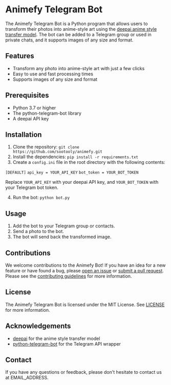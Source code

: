 # Animefy Telegram Bot

The Animefy Telegram Bot is a Python program that allows users to transform their photos into anime-style art using the [deepai anime style transfer model](https://deepai.org/machine-learning-model/fast-style-transfer). The bot can be added to a Telegram group or used in private chats, and it supports images of any size and format.

## Features

- Transform any photo into anime-style art with just a few clicks
- Easy to use and fast processing times
- Supports images of any size and format

## Prerequisites

- Python 3.7 or higher
- The python-telegram-bot library
- A deepai API key

## Installation

1. Clone the repository: `git clone https://github.com/sootooly/animefy.git`
2. Install the dependencies: `pip install -r requirements.txt`
3. Create a `config.ini` file in the root directory with the following contents:

`[DEFAULT]`
`api_key = YOUR_API_KEY`
`bot_token = YOUR_BOT_TOKEN`


Replace `YOUR_API_KEY` with your deepai API key, and `YOUR_BOT_TOKEN` with your Telegram bot token.

4. Run the bot: `python bot.py`

## Usage

1. Add the bot to your Telegram group or contacts.
2. Send a photo to the bot.
3. The bot will send back the transformed image.

## Contributions

We welcome contributions to the Animefy Bot! If you have an idea for a new feature or have found a bug, please [open an issue](https://github.com/sootooly/animefy/issues) or [submit a pull request](https://github.com/sootooly/animefy/pulls). Please see the [contributing guidelines](https://github.com/sootooly/animefy/blob/master/CONTRIBUTING.md) for more information.

## License

The Animefy Telegram Bot is licensed under the MIT License. See [LICENSE](https://github.com/sootooly/animefy/blob/master/LICENSE) for more information.

## Acknowledgements

- [deepai](https://deepai.org) for the anime style transfer model
- [python-telegram-bot](https://python-telegram-bot.org) for the Telegram API wrapper

## Contact

If you have any questions or feedback, please don't hesitate to contact us at EMAIL_ADDRESS.